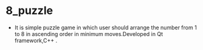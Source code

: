 # 8_puzzle

* It is simple puzzle game in which user should arrange the number from 1 to 8 in ascending order in minimum moves.Developed in Qt framework,C++ .


